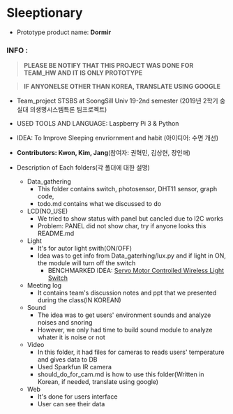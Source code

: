 # Sleeptionary
- Prototype product name: **Dormir**


### INFO :
> **PLEASE BE NOTIFY THAT THIS PROJECT WAS DONE FOR TEAM_HW AND IT IS ONLY PROTOTYPE**

> **IF ANYONELSE OTHER THAN KOREA, TRANSLATE USING GOOGLE**
- Team_project STSBS at SoongSill Univ 19-2nd semester (2019년 2학기 숭실대 의생명시스템특론 팀프로젝트)
- USED TOOLS AND LANGUAGE: Laspberry Pi 3 & Python
- IDEA: To Improve Sleeping envriornment and habit (아이디어: 수면 개선)
- **Contributors: Kwon, Kim, Jang**(참여자: 권혁민, 김상현, 장인애)

- Description of Each folders(각 폴더에 대한 설명)
  - Data_gathering
    - This folder contains switch, photosensor, DHT11 sensor, graph code,
    - todo.md contains what we discussed to do
  - LCD(NO_USE)
    - We tried to show status with panel but cancled due to I2C works
    - Problem: PANEL did not show char, try if anyone looks this README.md
  - Light
    - It's for autor light swith(ON/OFF)
    - Idea was to get info from Data_gaterhing/lux.py and if light in ON, the module will turn off the switch
      - BENCHMARKED IDEA: [Servo Motor Controlled Wireless Light Switch](https://www.deviceplus.com/how-tos/arduino-guide/servo-motor-controlled-wireless-light-switch/
)
  - Meeting log
    - It contains team's discussion notes and ppt that we presented during the class(IN KOREAN)
  - Sound
    - The idea was to get users' environment sounds and analyze noises and snoring
    - However, we only had time to build sound module to analyze whater it is noise or not
  - Video
    - In this folder, it had files for cameras to reads users' temperature and gives data to DB
    - Used Sparkfun IR camera
    - should_do_for_cam.md is how to use this folder(Written in Korean, if needed, translate using google) 
  - Web
    - It's done for users interface
    - User can see their data
    
  

